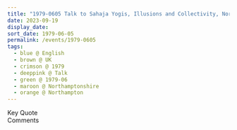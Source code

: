 ```yaml
---
title: "1979-0605 Talk to Sahaja Yogis, Illusions and Collectivity, Northampton, Northamptonshire, UK"
date: 2023-09-19
display_date: 
sort_date: 1979-06-05
permalink: /events/1979-0605
tags:
  - blue @ English
  - brown @ UK
  - crimson @ 1979
  - deeppink @ Talk
  - green @ 1979-06
  - maroon @ Northamptonshire
  - orange @ Northampton
---
```


<wave-list>
  <list-title color="green" width="75">Key Quote</list-title>
  <list-item color="BlanchedAlmond"  width="200"></list-item>
  <list-item color="Lavender"></list-item>
  <list-item color="BlanchedAlmond"></list-item>
</wave-list>

<br>

<wave-list>
  <list-title color="green" width="75">Comments</list-title>
  <list-item color="BlanchedAlmond"  width="200"></list-item>
  <list-item color="Lavender"></list-item>
  <list-item color="BlanchedAlmond"></list-item>
</wave-list>